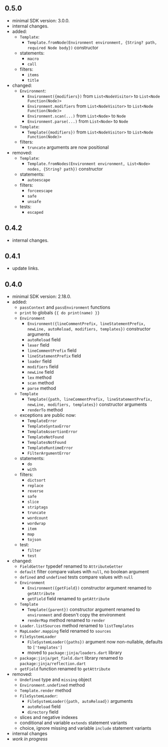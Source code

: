 ## 0.5.0
- minimal SDK version: 3.0.0.
- internal changes.
- added:
  - `Template`:
    - `Template.fromNode(Environment environment, {String? path, required Node body})` constructor
  - statements:
    - `macro`
    - `call`
  - filters:
    - `items`
    - `title`
- changed:
  - `Environment`:
    - `Environment({modifiers})` from `List<NodeVisitor>` to `List<Node Function(Node)>`
    - `Environment.modifiers` from `List<NodeVisitor>` to `List<Node Function(Node)>`
    - `Environment.scan(...)` from `List<Node>` to `Node`
    - `Environment.parse(...)` from `List<Node>` to `Node`
  - `Template`:
    - `Template({modifiers})` from `List<NodeVisitor>` to `List<Node Function(Node)>`
  - filters:
    - `truncate` arguments are now positional
- removed:
  - `Template`:
    - `Template.fromNodes(Environment environment, List<Node> nodes, {String? path})` constructor
  - statements:
    - `autoescape`
  - filters:
    - `forceescape`
    - `safe`
    - `unsafe`
  - tests:
    - `escaped`

## 0.4.2
- internal changes.

## 0.4.1
- update links.

## 0.4.0
- minimal SDK version: 2.18.0.
- added:
  - `passContext` and `passEnvironment` functions
  - `print` to globals `{{ do print(name) }}`
  - `Environment`
    - `Environment({lineCommentPrefix, lineStatementPrefix, newLine, autoReload, modifiers, templates})`
      constructor arguments
    - `autoReload` field
    - `lexer` field
    - `lineCommentPrefix` field
    - `lineStatementPrefix` field
    - `loader` field
    - `modifiers` field
    - `newLine` field
    - `lex` method
    - `scan` method
    - `parse` method
  - `Template`
    - `Template({path, lineCommentPrefix, lineStatementPrefix, newLine, modifiers, templates})`
      constructor arguments
    - `renderTo` method
  - exceptions are public now:
    - `TemplateError`
    - `TemplateSyntaxError`
    - `TemplateAssertionError`
    - `TemplateNotFound`
    - `TemplatesNotFound`
    - `TemplateRuntimeError`
    - `FilterArgumentError`
  - statements:
    - `do`
    - `with`
  - filters:
    - `dictsort`
    - `replace`
    - `reverse`
    - `safe`
    - `slice`
    - `striptags`
    - `truncate`
    - `wordcount`
    - `wordwrap`
    - `item`
    - `map`
    - `tojson`
  - test:
    - `filter`
    - `test`
- changed:
  - `FieldGetter` typedef renamed to `AttributeGetter`
  - `default` filter compare values with `null`, no boolean argument
  - `defined` and `undefined` tests compare values with `null`
  - `Environment`
    - `Environment({getField})` constructor argument renamed to `getAttribute`
    - `getField` field renamed to `getAttribute`
  - `Template`
    - `Template({parent})` constructor argument renamed to `environment`
      and doesn't copy the environment
    - `renderMap` method renamed to `render`
  - `Loader.listSources` method renamed to `listTemplates`
  - `MapLoader.mapping` field renamed to  `sources`
  - `FileSystemLoader`
    - `FileSystemLoader({paths})` argument now non-nullable, defaults to `['templates']`
    - moved to `package:jinja/loaders.dart` library
  - `package:jinja/get_field.dart` library renamed to `package:jinja/reflection.dart`
  - `getField` function renamed to `getAttribute`
- removed:
  - `Undefined` type and `missing` object
  - `Environment.undefined` method
  - `Template.render` method
  - `FileSystemLoader`:
    - `FileSystemLoader({path, autoReload})` arguments
    - `autoReload` field
    - `directory` field
  - slices and negative indexes
  - conditional and variable `extends` statement variants
  - choice, ignore missing and variable `include` statement variants
- internal changes
- _work in progress_